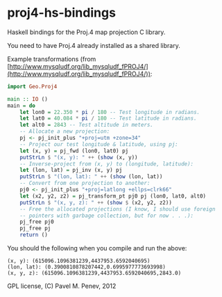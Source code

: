 proj4-hs-bindings
=================

Haskell bindings for the Proj.4 map projection C library.

You need to have Proj.4 already installed as a shared library.

Example transformations (from
[http://www.mysqludf.org/lib_mysqludf_fPROJ4/](http://www.mysqludf.org/lib_mysqludf_fPROJ4/)):

```haskell
import Geo.Proj4

main :: IO ()
main = do
	let lon0 = 22.350 * pi / 180 -- Test longitude in radians.
	let lat0 = 40.084 * pi / 180 -- Test latitude in radians.
	let alt0 = 2843 -- Test altitude in meters.
	-- Allocate a new projection:
	pj <- pj_init_plus "+proj=utm +zone=34"
	-- Project our test longitude & latitude, using pj:
	let (x, y) = pj_fwd (lon0, lat0) pj
	putStrLn $ "(x, y): " ++ (show (x, y))
	-- Inverse-project from (x, y) to (longitude, latitude):
	let (lon, lat) = pj_inv (x, y) pj
	putStrLn $ "(lon, lat): " ++ (show (lon, lat))
	-- Convert from one projection to another:
	pj0 <- pj_init_plus "+proj=latlong +ellps=clrk66"
	let (x2, y2, z2) = pj_transform_pt pj0 pj (lon0, lat0, alt0)
	putStrLn $ "(x, y, z): " ++ (show $ (x2, y2, z2))
	-- Free the allocated projections (I know, I should use foreign
	-- pointers with garbage collection, but for now . . .):
	pj_free pj0
	pj_free pj
	return ()
```

You should the following when you compile and run the above:

	(x, y): (615096.1096381239,4437953.6592040695)
	(lon, lat): (0.3900810878207442,0.6995977773693998)
	(x, y, z): (615096.1096381239,4437953.6592040695,2843.0)


GPL license,
(C) Pavel M. Penev, 2012
